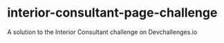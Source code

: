 # interior-consultant-page-challenge
A solution to the Interior Consultant challenge on Devchallenges.io
